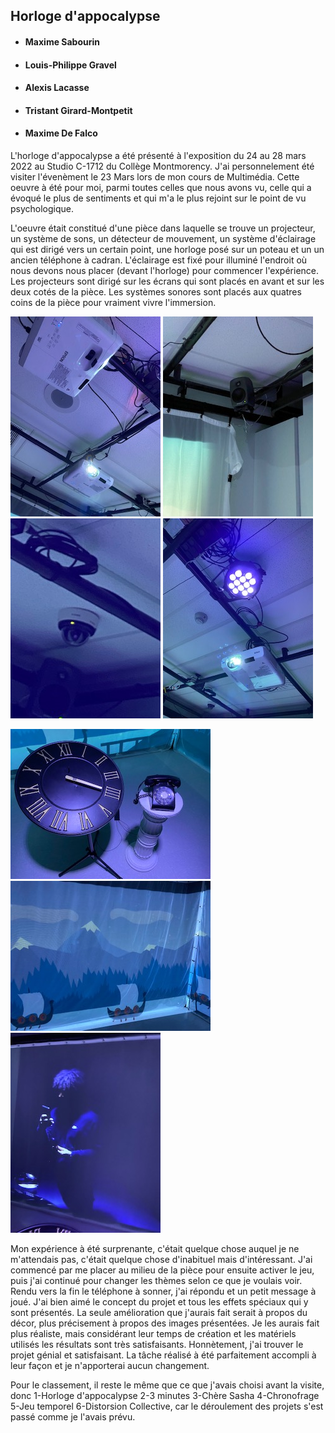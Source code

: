 ## Horloge d'appocalypse

* #### Maxime Sabourin
* #### Louis-Philippe Gravel
* #### Alexis Lacasse
* #### Tristant Girard-Montpetit
* #### Maxime De Falco

L'horloge d'appocalypse a été présenté à l'exposition du 24 au 28 mars 2022 au Studio C-1712 du Collège Montmorency. J'ai personnelement été visiter l'évenèment le 23 Mars lors de mon cours de Multimédia. Cette oeuvre à été pour moi, parmi toutes celles que nous avons vu, celle qui a évoqué le plus de sentiments et qui m'a le plus rejoint sur le point de vu psychologique. 

L'oeuvre était constitué d'une pièce dans laquelle se trouve un projecteur, un système de sons, un détecteur de mouvement, un système d'éclairage qui est dirigé vers un certain point, une horloge posé sur un poteau et un un ancien téléphone à cadran. L'éclairage est fixé pour illuminé l'endroit où nous devons nous placer (devant l'horloge) pour commencer l'expérience. Les projecteurs sont dirigé sur les écrans qui sont placés en avant et sur les deux cotés de la pièce. Les systèmes sonores sont placés aux quatres coins de la pièce pour vraiment vivre l'immersion.

![image_projecteur](Medias/image_projecteur.jpg)
![image_systeme_sons](Medias/image_systeme_sons.jpg)
![image_camera](Medias/image_camera.jpg)
![image_eclairage](Medias/image_eclairage.jpg)


![image_horloge_telephone](Medias/image_horloge_telephone.jpg)
![image_decord](Medias/image_decor.jpg)
![image_selphie](Medias/image_selphie.jpg)



Mon expérience à été surprenante, c'était quelque chose auquel je ne m'attendais pas, c'était quelque chose d'inabituel mais d'intéressant. J'ai commencé par me placer au milieu de la pièce pour ensuite activer le jeu, puis j'ai continué pour changer les thèmes selon ce que je voulais voir. Rendu vers la fin le téléphone à sonner, j'ai répondu et un petit message à joué. J'ai bien aimé le concept du projet et tous les effets spéciaux qui y sont présentés. La seule amélioration que j'aurais fait serait à propos du décor, plus précisement à propos des images présentées. Je les aurais fait plus réaliste, mais considérant leur temps de création et les matériels utilisés les résultats sont très satisfaisants. Honnètement, j'ai trouver le projet génial et satisfaisant. La tâche réalisé à été parfaitement accompli à leur façon et je n'apporterai aucun changement.

Pour le classement, il reste le même que ce que j'avais choisi avant la visite, donc 1-Horloge d'appocalypse 2-3 minutes 3-Chère Sasha 4-Chronofrage 5-Jeu temporel 6-Distorsion Collective, car le déroulement des projets s'est passé comme je l'avais prévu.

